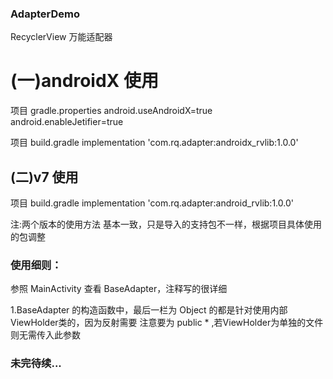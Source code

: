 ### AdapterDemo
RecyclerView 万能适配器

# (一)androidX 使用

项目 gradle.properties
android.useAndroidX=true
android.enableJetifier=true

项目 build.gradle
implementation 'com.rq.adapter:androidx_rvlib:1.0.0'

## (二)v7 使用

项目 build.gradle
implementation 'com.rq.adapter:android_rvlib:1.0.0'

注:两个版本的使用方法
基本一致，只是导入的支持包不一样，根据项目具体使用的包调整


### 使用细则：
  参照 MainActivity 查看 BaseAdapter，注释写的很详细

1.BaseAdapter 的构造函数中，最后一栏为 Object 的都是针对使用内部ViewHolder类的，因为反射需要
  注意要为 public * ,若ViewHolder为单独的文件则无需传入此参数

### 未完待续...
